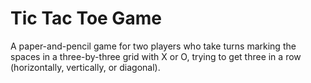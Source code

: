 # Tic Tac Toe Game
A paper-and-pencil game for two players who take turns marking the spaces in a three-by-three grid with X or O, trying to get three in a row (horizontally, vertically, or diagonal).
